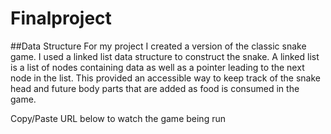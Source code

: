 # Finalproject

##Data Structure
For my project I created a version of the classic snake game.  I used a linked list data structure to construct the snake.  A linked list is a list of nodes containing data as well as a pointer leading to the next node in the list.  This provided an accessible way to keep track of the snake head and future body parts that are added as food is consumed in the game.


Copy/Paste URL below to watch the game being run
